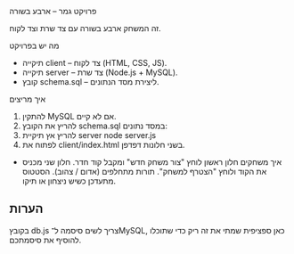  פרויקט גמר – ארבע בשורה

זה המשחק ארבע בשורה עם צד שרת וצד לקוח.

 מה יש בפרויקט
- תיקייה client – צד לקוח (HTML, CSS, JS).
- תיקייה server – צד שרת (Node.js + MySQL).
- קובץ schema.sql – ליצירת מסד הנתונים.

 איך מריצים
1. להתקין MySQL אם לא קיים.
2. להריץ את הקובץ schema.sql במסד נתונים:
3. להריץ אץ תיקיית server
   node server.js
4. לפתוח את client/index.html בשני חלונות דפדפן.
 -  איך משחקים
חלון ראשון לוחץ "צור משחק חדש" ומקבל קוד חדר.
חלון שני מכניס את הקוד ולוחץ "הצטרף למשחק".
תורות מתחלפים (אדום / צהוב).
הסטטוס מתעדכן כשיש ניצחון או תיקו.

## הערות

בקובץ db.js צריך לשים סיסמה ל־MySQL, כאן ספציפית שמתי את זה ריק כדי שתוכלו להוסיף את סיסמתכם.
